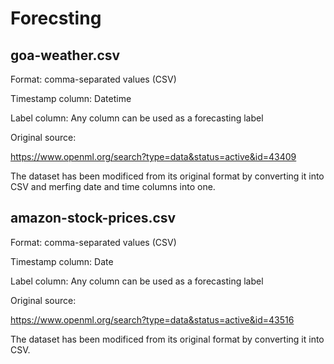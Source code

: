 # Forecsting

## goa-weather.csv

Format: comma-separated values (CSV)

Timestamp column: Datetime

Label column: Any column can be used as a forecasting label

Original source:

https://www.openml.org/search?type=data&status=active&id=43409

The dataset has been modificed from its original format by converting it into CSV and merfing date and time columns into one.


## amazon-stock-prices.csv

Format: comma-separated values (CSV)

Timestamp column: Date

Label column: Any column can be used as a forecasting label

Original source:

https://www.openml.org/search?type=data&status=active&id=43516

The dataset has been modificed from its original format by converting it into CSV.